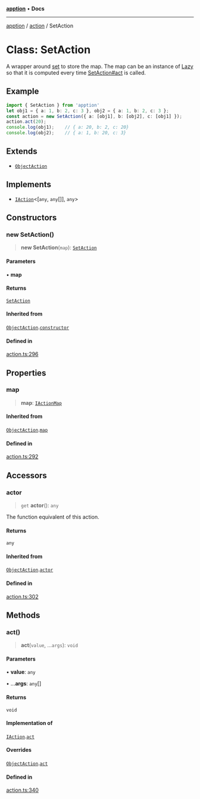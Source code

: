 [**apption**](../../README.md) • **Docs**

***

[apption](../../modules.md) / [action](../README.md) / SetAction

# Class: SetAction

A wrapper around [set](../functions/set.md) to store the map. The map can be an instance 
of [Lazy](Lazy.md) so that it is computed every time [SetAction#act](SetAction.md#act) is called.

## Example

```ts
import { SetAction } from 'apption'
let obj1 = { a: 1, b: 2, c: 3 }, obj2 = { a: 1, b: 2, c: 3 };
const action = new SetAction({ a: [obj1], b: [obj2], c: [obj1] });
action.act(20);
console.log(obj1);    // { a: 20, b: 2, c: 20}
console.log(obj2);    // { a: 1, b: 20, c: 3}
```

## Extends

- [`ObjectAction`](ObjectAction.md)

## Implements

- [`IAction`](../interfaces/IAction.md)\<[`any`, `any`[]], `any`\>

## Constructors

### new SetAction()

> **new SetAction**(`map`): [`SetAction`](SetAction.md)

#### Parameters

• **map**

#### Returns

[`SetAction`](SetAction.md)

#### Inherited from

[`ObjectAction`](ObjectAction.md).[`constructor`](ObjectAction.md#constructors)

#### Defined in

[action.ts:296](https://github.com/mksunny1/apption/blob/dbb9a0b63a254dcf90cb4a7766307cb86cadec9a/src/action.ts#L296)

## Properties

### map

> **map**: [`IActionMap`](../type-aliases/IActionMap.md)

#### Inherited from

[`ObjectAction`](ObjectAction.md).[`map`](ObjectAction.md#map)

#### Defined in

[action.ts:292](https://github.com/mksunny1/apption/blob/dbb9a0b63a254dcf90cb4a7766307cb86cadec9a/src/action.ts#L292)

## Accessors

### actor

> `get` **actor**(): `any`

The function equivalent of this action.

#### Returns

`any`

#### Inherited from

[`ObjectAction`](ObjectAction.md).[`actor`](ObjectAction.md#actor)

#### Defined in

[action.ts:302](https://github.com/mksunny1/apption/blob/dbb9a0b63a254dcf90cb4a7766307cb86cadec9a/src/action.ts#L302)

## Methods

### act()

> **act**(`value`, ...`args`): `void`

#### Parameters

• **value**: `any`

• ...**args**: `any`[]

#### Returns

`void`

#### Implementation of

[`IAction`](../interfaces/IAction.md).[`act`](../interfaces/IAction.md#act)

#### Overrides

[`ObjectAction`](ObjectAction.md).[`act`](ObjectAction.md#act)

#### Defined in

[action.ts:340](https://github.com/mksunny1/apption/blob/dbb9a0b63a254dcf90cb4a7766307cb86cadec9a/src/action.ts#L340)
